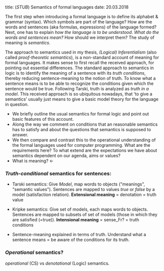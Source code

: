 title: (*STUB*) Semantics of formal languages
date: 20.03.2018

The first step when introducing a formal language is to define its alphabet & grammar (syntax). 
Which symbols are part of the language? 
How are the words and sentences (aka formulas, expressions) of the language formed?
Next, one has to explain *how the language is to be understood*. 
*What do the words and sentences mean?* 
 How should we interpret them?
The study of meaning is *semantics*. 

The approach to semantics used in my thesis, *(Logical) Inferentialism* (also called *proof-theoretic semantics*), is a non-standard account of meaning for formal languages. It makes sense to first recall the received approach, for pointing out essential differences. The standard approach to semantics in logic is to identify the meaning of a sentence with its *truth conditions*, thereby reducing sentence-meaning to the notion of truth. To know what a sentence means is to be able to recognize the conditions given which the sentence would be true. Following Tarski, truth is analyzed as *truth in a model*.
This received approach is so ubiquitous nowadays, that 'to give a semantics' usually just means to give a basic model theory for the language in question.

* We briefly outline the usual semantics for formal logic and point out basic features of this account.
* Along the way we comment on conditions that an reasonable semantics has to satisfy and about the questions that semantics is supposed to answer.
* We then compare and contrast this to the operational understanding of the formal languages used for computer programming. What are the requirements here? To what extend are the expectations we have about semantics dependent on our agenda, aims or values?
* What is meaning? <-


### *Truth-conditional* semantics for sentences:

* Tarski semantics: Give *Model*, map words to objects ("meanings", "semantic values"). Sentences are mapped to values *true* or *false* by a model (satisfaction relation). **Extensional meaning** = denotation = truth value

* Kripke semantics: Give set of models, each maps words to objects. Sentences are mapped to subsets of set of models (those in which they are satisfied (=true)). **Intensional meaning** = sense_Fr?  = truth conditions

* Sentence-meaning explained in terms of truth. Understand what a sentence means = be aware of the conditions for its truth.

### *Operational* semantics?

*operational* (CS) vs *denotational* (Logic) semantics.